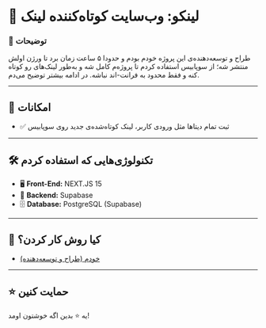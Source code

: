 # 📌 لینکو: وب‌سایت کوتاه‌کننده لینک

### 📖 توضیحات

طراح و توسعه‌دهنده‌ی این پروژه خودم بودم و حدودا ۵ ساعت زمان برد تا ورژن اولش منتشر شه؛ از سوپابیس استفاده کردم تا پروژه‌م کامل شه و به‌طور لینک‌های رو کوتاه کنه و فقط محدود به فرانت-اند نباشه. در ادامه بیشتر توضیح می‌دم.

---

## 🚀 امکانات

- ✅ ثبت تمام دیتاها مثل ورودی کاربر، لینک کوتاه‌شده‌ی جدید روی سوپابیس

---

## 🛠️ تکنولوژی‌هایی که استفاده کردم

- 🖥️ **Front-End:** NEXT.JS 15
- 📡 **Backend:** Supabase
- 🗄️ **Database:** PostgreSQL (Supabase)

---

## 👥 کیا روش کار کردن؟

- [خودم (طراح و توسعه‌دهنده)](https://instagram.com/mohammadhcr)

---

## ⭐️ حمایت کنین

یه ⭐️ بدین اگه خوشتون اومد!
